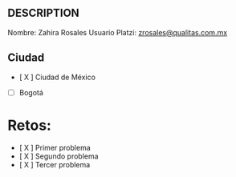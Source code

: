## DESCRIPTION

Nombre: Zahira Rosales
Usuario Platzi: zrosales@qualitas.com.mx    

## Ciudad
- [ X ] Ciudad de México
- [ ] Bogotá

# Retos:
  - [ X ] Primer problema
  - [ X ] Segundo problema
  - [ X ] Tercer problema

